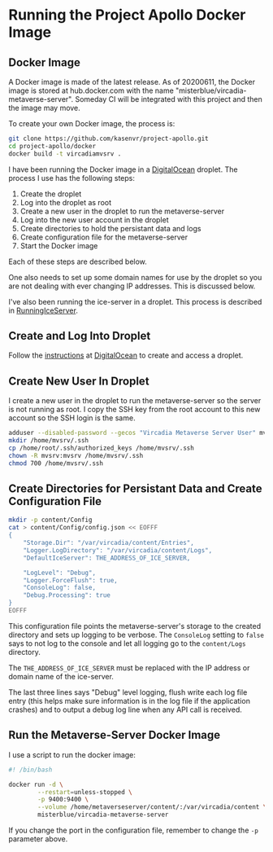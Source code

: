 # Running the Project Apollo Docker Image

## Docker Image

A Docker image is made of the latest release.
As of 20200611, the Docker image is stored at
hub.docker.com with the name "misterblue/vircadia-metaverse-server".
Someday CI will be integrated with this project and then the image may move.

To create your own Docker image, the process is:

```sh
git clone https://github.com/kasenvr/project-apollo.git
cd project-apollo/docker
docker build -t vircadiamvsrv .
```

I have been running the Docker image in a [DigitalOcean] droplet.
The process I use has the following steps:

1. Create the droplet
1. Log into the droplet as root
1. Create a new user in the droplet to run the metaverse-server
1. Log into the new user account in the droplet
1. Create directories to hold the persistant data and logs
1. Create configuration file for the metaverse-server
1. Start the Docker image

Each of these steps are described below.

One also needs to set up some domain names for use by the droplet so
you are not dealing with ever changing IP addresses.
This is discussed below.

I've also been running the ice-server in a droplet.
This process is described in [RunningIceServer].

## Create and Log Into Droplet

Follow the [instructions] at [DigitalOcean] to create and access a droplet.

## Create New User In Droplet

I create a new user in the droplet to run the metaverse-server so
the server is not running as root.
I copy the SSH key from the root
account to this new account so the SSH login is the same.

```sh
adduser --disabled-password --gecos "Vircadia Metaverse Server User" mvsrv
mkdir /home/mvsrv/.ssh
cp /home/root/.ssh/authorized_keys /home/mvsrv/.ssh
chown -R mvsrv:mvsrv /home/mvsrv/.ssh
chmod 700 /home/mvsrv/.ssh
```

## Create Directories for Persistant Data and Create Configuration File

```sh
mkdir -p content/Config
cat > content/Config/config.json << EOFFF
{
    "Storage.Dir": "/var/vircadia/content/Entries",
    "Logger.LogDirectory": "/var/vircadia/content/Logs",
    "DefaultIceServer": THE_ADDRESS_OF_ICE_SERVER,

    "LogLevel": "Debug",
    "Logger.ForceFlush": true,
    "ConsoleLog": false,
    "Debug.Processing": true
}
EOFFF
```

This configuration file points the metaverse-server's storage to
the created directory and sets up logging to be verbose.
The `ConsoleLog` setting to `false` says to not log to the console
and let all logging go to the `content/Logs` directory.

The `THE_ADDRESS_OF_ICE_SERVER` must be replaced with the IP address
or domain name of the ice-server.

The last three lines says "Debug" level logging, flush write each
log file entry (this helps make sure information is in the log file
if the application crashes) and to output a debug log line when
any API call is received.

## Run the Metaverse-Server Docker Image

I use a script to run the docker image:

```sh
#! /bin/bash

docker run -d \
        --restart=unless-stopped \
        -p 9400:9400 \
        --volume /home/metaverseserver/content/:/var/vircadia/content \
        misterblue/vircadia-metaverse-server
```

If you change the port in the configuration file, remember to change the `-p`
parameter above.


[DigitalOcean]: https://DigitalOcean.com/
[instructions]: https://www.digitalocean.com/docs/droplets/how-to/create/
[RunningIceServer]: ./RunningIceServer.md
